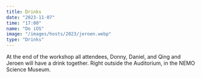 ```yaml
---
title: Drinks
date: "2023-11-07"
time: "17:00"
name: "Do iOS"
image: "/images/hosts/2023/jeroen.webp"
type: "Drinks"
---
```


At the end of the workshop all attendees, Donny, Daniel, and Qing and Jeroen will have a drink together. Right outside the Auditorium, in the NEMO Science Museum.
